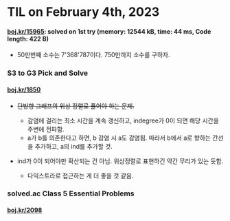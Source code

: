 # **TIL on February 4th, 2023**
#### [boj.kr/15965](../../../Problem%20Solving/boj/random%20defense/15965-02-04-2023.cpp): solved on 1st try (memory: 12544 kB, time: 44 ms, Code length: 422 B)
* 50만번째 소수는 7'368'787이다. 750만까지 소수를 구하자.

### S3 to G3 Pick and Solve
#### [boj.kr/1850](../../../Problem%20Solving/boj/random%20defense/10282-02-04-2023.cpp)
* ~~단방향 그래프의 위상 정렬로 풀어야 하는 문제.~~
  - 감염에 걸리는 최소 시간을 계속 갱신하고, indegree가 0이 되면 해당 시간을 주변에 전파함.
  - a가 b를 의존한다고 하면, b 감염 시 a도 감염됨. 따라서 b에서 a로 향하는 간선을 추가하고, a의 ind를 추가할 것.
  
* ind가 0이 되어야만 확산되는 건 아님. 위상정렬로 표현하긴 약간 무리가 있는 듯함.
  - 다익스트라로 접근하는 게 더 좋을 것 같음.


### solved.ac Class 5 Essential Problems
#### [boj.kr/2098](../../../Problem%20Solving/boj/solvedac/2098-02-03-2023.cpp)

